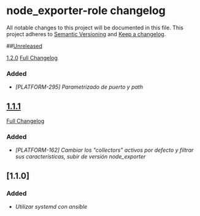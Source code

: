 # node_exporter-role changelog

All notable changes to this project will be documented in this file.
This project adheres to [Semantic Versioning](http://semver.org/) and [Keep a changelog](https://github.com/olivierlacan/keep-a-changelog).


##[Unreleased](https://github.com/idealista-tech/prometheus_node_exporter-role/tree/develop)

[1.2.0](https://github.com/idealista-tech/prometheus_node_exporter-role/tree/1.2.0)
[Full Changelog](https://github.com/idealista-tech/prometheus_node_exporter-role/compare/1.1.1...1.2.0)
### Added
- *[PLATFORM-295] Parametrizado de puerto y path*

## [1.1.1](https://github.com/idealista-tech/prometheus_node_exporter-role/tree/1.1.1)
[Full Changelog](https://github.com/idealista-tech/prometheus_node_exporter-role/compare/1.1.0...1.1.1)
### Added
- *[PLATFORM-162] Cambiar los "collectors" activos por defecto y filtrar sus características, subir de versión node_exporter*

## [1.1.0]
### Added
- *Utilizar systemd con ansible*
